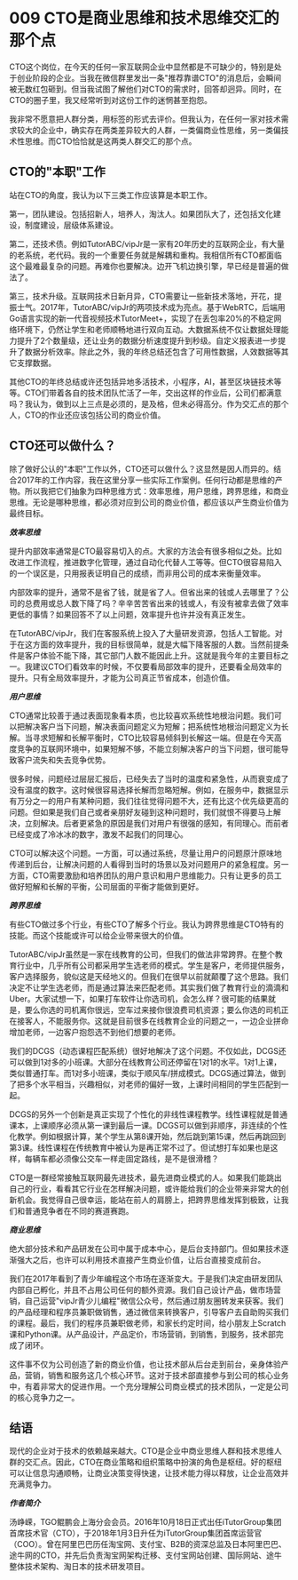 # 009 CTO是商业思维和技术思维交汇的那个点

CTO这个岗位，在今天的任何一家互联网企业中显然都是不可缺少的，特别是处于创业阶段的企业。当我在微信群里发出一条"推荐靠谱CTO"的消息后，会瞬间被无数红包砸到。但当我试图了解他们对CTO的需求时，回答却迥异。同时，在CTO的圈子里，我又经常听到对这份工作的迷惘甚至抱怨。

我非常不愿意把人群分类，用标签的形式去评价。但我认为，在任何一家对技术需求较大的企业中，确实存在两类差异较大的人群，一类偏商业性思维，另一类偏技术性思维。而CTO恰恰就是这两类人群交汇的那个点。

## CTO的"本职"工作

站在CTO的角度，我认为以下三类工作应该算是本职工作。

第一，团队建设。包括招新人，培养人，淘汰人。如果团队大了，还包括文化建设，制度建设，层级体系建设。

第二，还技术债。例如TutorABC/vipJr是一家有20年历史的互联网企业，有大量的老系统，老代码。我的一个重要任务就是解耦和重构。我相信所有CTO都面临这个最难最复杂的问题。再难你也要解决。边开飞机边换引擎，早已经是普遍的做法了。

第三，技术升级。互联网技术日新月异，CTO需要让一些新技术落地，开花，提振士气。2017年，TutorABC/vipJr的两项技术成为亮点。基于WebRTC，后端用Go语言实现的新一代音视频技术TutorMeet+，实现了在丢包率20%的不稳定网络环境下，仍然让学生和老师顺畅地进行双向互动。大数据系统不仅让数据处理能力提升了2个数量级，还让业务的数据分析速度提升到秒级。自定义报表进一步提升了数据分析效率。除此之外，我的年终总结还包含了可用性数据，人效数据等其它支撑数据。

其他CTO的年终总结或许还包括异地多活技术，小程序，AI，甚至区块链技术等等。CTO们带着各自的技术团队忙活了一年，交出这样的作业后，公司们都满意吗？我认为，做到以上三点是必须的，是及格，但未必得高分。作为交汇点的那个人，CTO的作业还应该包括公司的商业价值。

## CTO还可以做什么？

除了做好公认的"本职"工作以外，CTO还可以做什么？这显然是因人而异的。结合2017年的工作内容，我在这里分享一些实际工作案例。任何行动都是思维的产物。所以我把它们抽象为四种思维方式：效率思维，用户思维，跨界思维，和商业思维。无论是哪种思维，都必须对应到公司的商业价值，都应该以产生商业价值为最终目标。

***效率思维***

提升内部效率通常是CTO最容易切入的点。大家的方法会有很多相似之处。比如改进工作流程，推进数字化管理，通过自动化代替人工等等。但CTO很容易陷入的一个误区是，只用报表证明自己的成绩，而非用公司的成本来衡量效率。

内部效率的提升，通常不是省了钱，就是省了人。但省出来的钱或人去哪里了？公司的总费用或总人数下降了吗？辛辛苦苦省出来的钱或人，有没有被拿去做了效率更低的事情？如果回答不了以上问题，效率提升也许并没有真正发生。

在TutorABC/vipJr，我们在客服系统上投入了大量研发资源，包括人工智能。对于在这方面的效率提升，我的目标很简单，就是大幅下降客服的人数。当然前提条件是客户体验不能下降，其它部门人数不能因此上升。这就是我今年的主要目标之一。我建议CTO们看效率的时候，不仅要看局部效率的提升，还要看全局效率的提升。只有全局效率提升，才能为公司真正节省成本，创造价值。

***用户思维***

CTO通常比较善于通过表面现象看本质，也比较喜欢系统性地根治问题。我们可以把解决客户当下问题，解决表面问题定义为短解；把系统性地根治问题定义为长解。当寻求短解和长解平衡时，CTO比较容易倾斜到长解这一端。但是在今天高度竞争的互联网环境中，如果短解不够，不能立刻解决客户的当下问题，很可能导致客户流失和失去竞争优势。

很多时候，问题经过层层汇报后，已经失去了当时的温度和紧急性，从而衰变成了没有温度的数字。这时候很容易选择长解而忽略短解。例如，在服务中，数据显示有万分之一的用户有某种问题，我们往往觉得问题不大，还有比这个优先级更高的问题。但如果是我们自己或者亲朋好友碰到这种问题时，我们就恨不得要马上解决，立刻解决。后者更紧急的原因是我们对用户有很强的感知，有同理心。而前者已经变成了冷冰冰的数字，激发不起我们的同理心。

CTO可以解决这个问题。一方面，可以通过系统，尽量让用户的问题原汁原味地传递到后台，让解决问题的人看得到当时的场景以及对问题用户的紧急程度。另一方面，CTO需要激励和培养团队的用户意识和用户思维能力。只有让更多的员工做好短解和长解的平衡，公司层面的平衡才能做到更好。

***跨界思维***

有些CTO做过多个行业，有些CTO了解多个行业。我认为跨界思维是CTO特有的技能。而这个技能或许可以给企业带来很大的价值。

TutorABC/vipJr虽然是一家在线教育的公司，但我们的做法非常跨界。在整个教育行业中，几乎所有公司都采用学生选老师的模式。学生是客户，老师提供服务，客户选择服务，貌似这是天经地义的。但我们在很早以前就颠覆了这个思路。我们决定不让学生选老师，而是通过算法来匹配老师。其实我们做了教育行业的滴滴和Uber。大家试想一下，如果打车软件让你选司机，会怎么样？很可能的结果就是，要么你选的司机离你很远，空车过来接你很浪费司机资源；要么你选的司机正在接客人，不能服务你。这就是目前很多在线教育企业的问题之一，一边企业拼命增加老师，一边客户抱怨选不到他们想要的老师。

我们的DCGS（动态课程匹配系统）很好地解决了这个问题。不仅如此，DCGS还可以做到1对多的小班课。大部分在线教育公司还停留在1对1的水平。1对1上课，类似普通打车。而1对多小班课，类似于顺风车/拼成模式。DCGS通过算法，做到了把多个水平相当，兴趣相似，对老师的偏好一致，上课时间相同的学生匹配到一起。

DCGS的另外一个创新是真正实现了个性化的非线性课程教学。线性课程就是普通课本，上课顺序必须从第一课到最后一课。DCGS可以做到非顺序，非连续的个性化教学。例如根据计算，某个学生从第8课开始，然后跳到第15课，然后再跳回到第3课。线性课程在传统教育中被认为是再正常不过了。但试想打车如果也是这样，每辆车都必须像公交车一样走固定路线，是不是很滑稽？

CTO是一群经常接触互联网最先进技术，最先进商业模式的人。如果我们能跳出自己的行业，看看其它行业在怎样解决问题，或许能给我们的企业带来非常大的创新机会。我觉得自己很幸运，能站在前人的肩膀上，把跨界思维发挥到极致，让我们和普通竞争者在不同的赛道赛跑。

***商业思维***

绝大部分技术和产品研发在公司中属于成本中心，是后台支持部门。但如果技术逐渐强大之后，也许可以利用技术直接产生商业价值，让后台直接变成前台。

我们在2017年看到了青少年编程这个市场在逐渐变大。于是我们决定由研发团队内部自己孵化，并且不占用公司任何的额外资源。我们自己设计产品，做市场营销，自己运营"vipJr青少儿编程"微信公众号，然后通过朋友圈转发来获客。我们的产品经理和程序员兼职做销售，通过微信来转换客户，引导客户去自助购买我们的课程。最后，我们的程序员兼职做老师，和家长约定时间，给小朋友上Scratch课和Python课。从产品设计，产品定价，市场营销，到销售，到服务，技术部完成了闭环。

这件事不仅为公司创造了新的商业价值，也让技术部从后台走到前台，亲身体验产品，营销，销售和服务这几个核心环节。这对于技术部直接参与到公司的核心业务中，有着非常大的促进作用。一个充分理解公司商业模式的技术团队，一定是公司的核心竞争力之一。

## 结语

现代的企业对于技术的依赖越来越大。CTO是企业中商业思维人群和技术思维人群的交汇点。因此，CTO在商业策略和组织策略中扮演的角色是枢纽。好的枢纽可以让信息沟通顺畅，让商业决策变得快速，让技术能力得以释放，让企业高效并充满竞争力。

***作者简介***

汤峥嵘，TGO鲲鹏会上海分会会员。2016年10月18日正式出任iTutorGroup集团首席技术官（CTO），于2018年1月3日升任为iTutorGroup集团首席运营官（COO）。曾在阿里巴巴历任淘宝网、支付宝、B2B的资深总监及日本阿里巴巴、途牛网的CTO，并先后负责淘宝网架构迁移、支付宝网站创建、国际网站、途牛整体技术架构、淘日本的技术研发项目。
